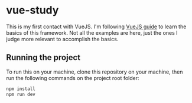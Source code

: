 # vue-study

This is my first contact with VueJS. I'm following [VueJS guide](https://vuejs.org/examples/) to learn the basics of this framework. Not all the examples are here, just the ones I judge more relevant to accomplish the basics.

## Running the project

To run this on your machine, clone this repository on your machine, then run the following commands on the project root folder:

```bash
npm install
npm run dev
```
